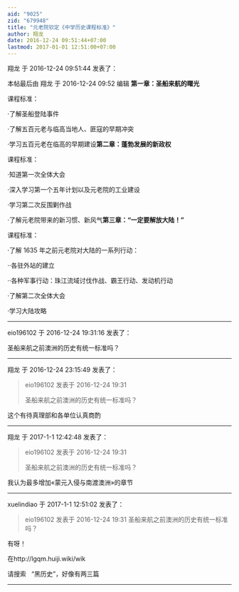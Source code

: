 ```yaml
---
aid: "9025"
zid: "679948"
title: "元老院钦定《中学历史课程标准》"
author: 翔龙
date: 2016-12-24 09:51:44+07:00
lastmod: 2017-01-01 12:51:00+07:00
---
```


翔龙 于 2016-12-24 09:51:44 发表了：

本帖最后由 翔龙 于 2016-12-24 09:52 编辑 **第一章：圣船来航的曙光**

课程标准：

·了解圣船登陆事件

·了解五百元老与临高当地人、匪寇的早期冲突

·学习五百元老在临高的早期建设**第二章：蓬勃发展的新政权**

课程标准：

·知道第一次全体大会

·深入学习第一个五年计划以及元老院的工业建设

·学习第二次反围剿作战

·了解元老院带来的新习惯、新风气**第三章：“一定要解放大陆！”**

课程标准：

·了解 1635 年之前元老院对大陆的一系列行动：

··各驻外站的建立

··各种军事行动：珠江流域讨伐作战、霸王行动、发动机行动

·了解第二次全体大会

·学习大陆攻略

---

eio196102 于 2016-12-24 19:31:16 发表了：

圣船来航之前澳洲的历史有统一标准吗？

---

翔龙 于 2016-12-24 23:15:49 发表了：

> eio196102 发表于 2016-12-24 19:31
>
> 圣船来航之前澳洲的历史有统一标准吗？

这个有待真理部和各单位认真商酌

---

翔龙 于 2017-1-1 12:42:48 发表了：

> eio196102 发表于 2016-12-24 19:31
>
> 圣船来航之前澳洲的历史有统一标准吗？

我认为最多增加«蒙元入侵与南渡澳洲»的章节

---

xuelindiao 于 2017-1-1 12:51:02 发表了：

> eio196102 发表于 2016-12-24 19:31 圣船来航之前澳洲的历史有统一标准吗？

有呀！

在http://lgqm.huiji.wiki/wik

请搜索   “黑历史”，好像有两三篇

---
